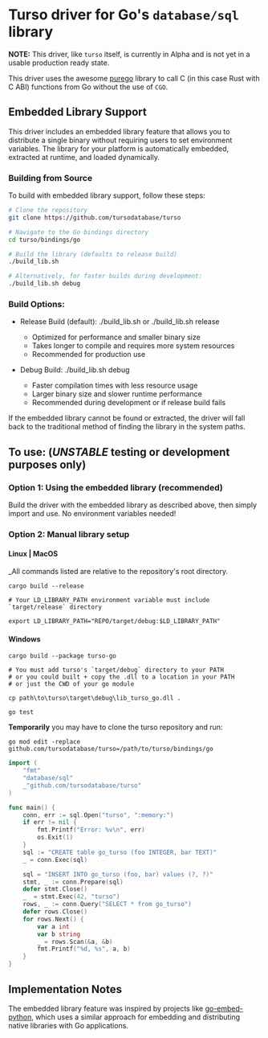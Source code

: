 # Turso driver for Go's `database/sql` library

**NOTE:** This driver, like `turso` itself, is currently in Alpha and is not yet in a usable production ready state.

This driver uses the awesome [purego](https://github.com/ebitengine/purego) library to call C (in this case Rust with C ABI) functions from Go without the use of `CGO`.

## Embedded Library Support

This driver includes an embedded library feature that allows you to distribute a single binary without requiring users to set environment variables. The library for your platform is automatically embedded, extracted at runtime, and loaded dynamically.

### Building from Source

To build with embedded library support, follow these steps:

```bash
# Clone the repository
git clone https://github.com/tursodatabase/turso

# Navigate to the Go bindings directory
cd turso/bindings/go

# Build the library (defaults to release build)
./build_lib.sh

# Alternatively, for faster builds during development:
./build_lib.sh debug
```

### Build Options:

* Release Build (default): ./build_lib.sh or ./build_lib.sh release

    - Optimized for performance and smaller binary size
    - Takes longer to compile and requires more system resources
    - Recommended for production use

* Debug Build: ./build_lib.sh debug

    - Faster compilation times with less resource usage
    - Larger binary size and slower runtime performance
    - Recommended during development or if release build fails

If the embedded library cannot be found or extracted, the driver will fall back to the traditional method of finding the library in the system paths.

## To use: (_UNSTABLE_ testing or development purposes only)

### Option 1: Using the embedded library (recommended)

Build the driver with the embedded library as described above, then simply import and use. No environment variables needed!

### Option 2: Manual library setup

#### Linux | MacOS

_All commands listed are relative to the repository's root directory.

```
cargo build --release

# Your LD_LIBRARY_PATH environment variable must include `target/release` directory

export LD_LIBRARY_PATH="REPO/target/debug:$LD_LIBRARY_PATH"

```

#### Windows

```
cargo build --package turso-go

# You must add turso's `target/debug` directory to your PATH
# or you could built + copy the .dll to a location in your PATH
# or just the CWD of your go module

cp path\to\turso\target\debug\lib_turso_go.dll .

go test

```
**Temporarily** you may have to clone the turso repository and run:

`go mod edit -replace github.com/tursodatabase/turso=/path/to/turso/bindings/go`

```go
import (
    "fmt"
    "database/sql"
    _"github.com/tursodatabase/turso"
)

func main() {
	conn, err := sql.Open("turso", ":memory:")
	if err != nil {
        fmt.Printf("Error: %v\n", err)
        os.Exit(1)
	}
    sql := "CREATE table go_turso (foo INTEGER, bar TEXT)"
    _ = conn.Exec(sql)

    sql = "INSERT INTO go_turso (foo, bar) values (?, ?)"
    stmt, _ := conn.Prepare(sql)
    defer stmt.Close()
    _  = stmt.Exec(42, "turso")
    rows, _ := conn.Query("SELECT * from go_turso")
    defer rows.Close()
    for rows.Next() {
        var a int
        var b string
		_ = rows.Scan(&a, &b)
        fmt.Printf("%d, %s", a, b)
    }
}
```

## Implementation Notes

The embedded library feature was inspired by projects like [go-embed-python](https://github.com/kluctl/go-embed-python), which uses a similar approach for embedding and distributing native libraries with Go applications.

